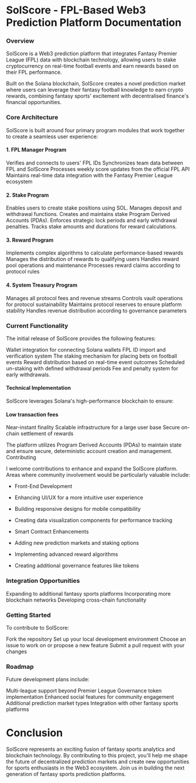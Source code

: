 # SolScore - FPL-Based Web3 Prediction Platform Documentation

### Overview
SolScore is a Web3 prediction platform that integrates Fantasy Premier League (FPL) data with blockchain technology, allowing users to stake cryptocurrency on real-time football events and earn rewards based on their FPL performance.

Built on the Solana blockchain, SolScore creates a novel prediction market where users can leverage their fantasy football knowledge to earn crypto rewards, combining fantasy sports' excitement with decentralised finance's financial opportunities.

### Core Architecture
SolScore is built around four primary program modules that work together to create a seamless user experience:

#### 1. FPL Manager Program

Verifies and connects to users' FPL IDs
Synchronizes team data between FPL and SolScore
Processes weekly score updates from the official FPL API
Maintains real-time data integration with the Fantasy Premier League ecosystem

#### 2. Stake Program

Enables users to create stake positions using SOL.
Manages deposit and withdrawal functions.
Creates and maintains stake Program Derived Accounts (PDAs).
Enforces strategic lock periods and early withdrawal penalties.
Tracks stake amounts and durations for reward calculations.

#### 3. Reward Program

Implements complex algorithms to calculate performance-based rewards
Manages the distribution of rewards to qualifying users
Handles reward pool operations and maintenance
Processes reward claims according to protocol rules

#### 4. System Treasury Program

Manages all protocol fees and revenue streams
Controls vault operations for protocol sustainability
Maintains protocol reserves to ensure platform stability
Handles revenue distribution according to governance parameters

### Current Functionality
The initial release of SolScore provides the following features:

Wallet integration for connecting Solana wallets
FPL ID import and verification system
The staking mechanism for placing bets on football events
Reward distribution based on real-time event outcomes
Scheduled un-staking with defined withdrawal periods
Fee and penalty system for early withdrawals.

#### Technical Implementation
SolScore leverages Solana's high-performance blockchain to ensure:

#### Low transaction fees
Near-instant finality
Scalable infrastructure for a large user base
Secure on-chain settlement of rewards

The platform utilizes Program Derived Accounts (PDAs) to maintain state and ensure secure, deterministic account creation and management.
Contributing

I welcome contributions to enhance and expand the SolScore platform. Areas where community involvement would be particularly valuable include:

- Front-End Development
- Enhancing UI/UX for a more intuitive user experience
- Building responsive designs for mobile compatibility
- Creating data visualization components for performance tracking
- Smart Contract Enhancements

- Adding new prediction markets and staking options
- Implementing advanced reward algorithms
- Creating additional governance features like tokens

### Integration Opportunities

Expanding to additional fantasy sports platforms
Incorporating more blockchain networks
Developing cross-chain functionality


### Getting Started

To contribute to SolScore:

Fork the repository
Set up your local development environment
Choose an issue to work on or propose a new feature
Submit a pull request with your changes


### Roadmap
Future development plans include:

Multi-league support beyond Premier League
Governance token implementation
Enhanced social features for community engagement
Additional prediction market types
Integration with other fantasy sports platforms

# Conclusion
SolScore represents an exciting fusion of fantasy sports analytics and blockchain technology. 
By contributing to this project, you'll help me shape the future of decentralized prediction markets and create new opportunities for sports enthusiasts in the Web3 ecosystem.
Join us in building the next generation of fantasy sports prediction platforms.
